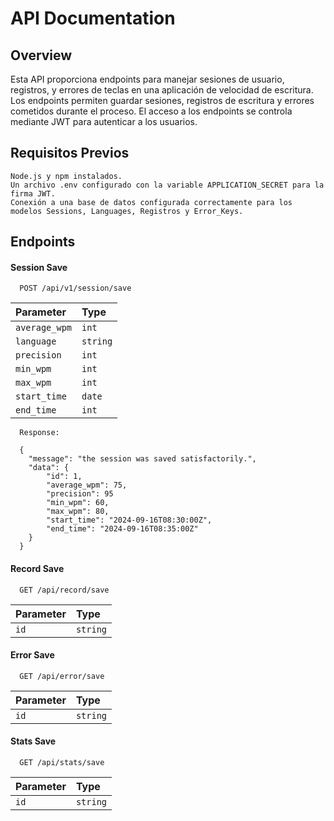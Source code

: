 # API Documentation

## Overview

Esta API proporciona endpoints para manejar sesiones de usuario, registros, y errores de teclas en una aplicación de velocidad de escritura. Los endpoints permiten guardar sesiones, registros de escritura y errores cometidos durante el proceso. El acceso a los endpoints se controla mediante JWT para autenticar a los usuarios.

## Requisitos Previos

    Node.js y npm instalados.
    Un archivo .env configurado con la variable APPLICATION_SECRET para la firma JWT.
    Conexión a una base de datos configurada correctamente para los modelos Sessions, Languages, Registros y Error_Keys.

## Endpoints

#### Session Save

```http
  POST /api/v1/session/save
```

| Parameter | Type     |
| :-------- | :------- |
| `average_wpm` | `int` |
| `language` | `string` |
| `precision` | `int` |
| `min_wpm` | `int` |
| `max_wpm` | `int` |
| `start_time` | `date` |
| `end_time` | `int` |

```http
  Response:

  {
    "message": "the session was saved satisfactorily.",
    "data": {
        "id": 1,
        "average_wpm": 75,
        "precision": 95
        "min_wpm": 60,
        "max_wpm": 80,
        "start_time": "2024-09-16T08:30:00Z",
        "end_time": "2024-09-16T08:35:00Z"
    }
  }
```

#### Record Save

```http
  GET /api/record/save
```

| Parameter | Type     |
| :-------- | :------- |
| `id`      | `string` |

#### Error Save

```http
  GET /api/error/save
```

| Parameter | Type     |
| :-------- | :------- |
| `id`      | `string` |

#### Stats Save

```http
  GET /api/stats/save
```

| Parameter | Type     |
| :-------- | :------- |
| `id`      | `string` |

